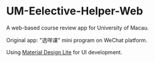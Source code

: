 # UM-Eelective-Helper-Web
A web-based course review app for University of Macau.

Original app: "选咩课" mini program on WeChat platform.

Using [Material Design Lite](https://getmdl.io/) for UI development.
